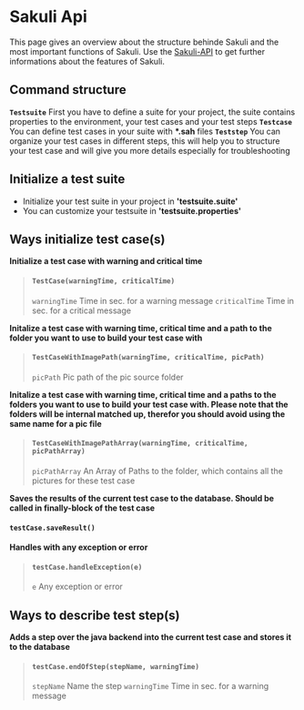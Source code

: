 Sakuli Api
==========

This page gives an overview about the structure behinde Sakuli and the most important functions of Sakuli.
Use the [Sakuli-API][1] to get further informations about the features of Sakuli.


Command structure
------------------
**`Testsuite`**
First you have to define a suite for your project, the suite contains properties to the environment, your test cases and your test steps
**`Testcase`**
You can define test cases in your suite with __*.sah__ files
**`Teststep`**
You can organize your test cases in different steps, this will help you to structure your test case and will give you more details especially for troubleshooting


Initialize a test suite
------------------------------
* Initialize your test suite in your project in __'testsuite.suite'__
* You can customize your testsuite in __'testsuite.properties'__

Ways initialize test case(s)
------------------------------------

__Initialize a test case with warning and critical time__ 
>#### `TestCase(warningTime, criticalTime)`
>`warningTime`
>Time in sec. for a warning message 
>`criticalTime`
>Time in sec. for a critical message 

__Initalize a test case with warning time, critical time and a path to the folder you want to use to build your test case with__
>#### `TestCaseWithImagePath(warningTime, criticalTime, picPath)`
>`picPath`
>Pic path of the pic source folder 

__Initalize a test case with warning time, critical time and a paths to the folders you want to use to build your test case with. Please note that the folders will be internal matched up, therefor you should avoid using the same name for a pic file__
>#### `TestCaseWithImagePathArray(warningTime, criticalTime, picPathArray)`
>`picPathArray`
>An Array of Paths to the folder, which contains all the pictures for these test case 

__Saves the results of the current test case to the database. Should be called in finally-block of the test case__
#### `testCase.saveResult()`


__Handles with any exception or error__
> #### `testCase.handleException(e)`
>`e`
>Any exception or error 

Ways to describe test step(s)
------------------------------------

__Adds a step over the java backend into the current test case and stores it to the database__
>#### `testCase.endOfStep(stepName, warningTime)`
>`stepName`
>Name the step
>`warningTime`
>Time in sec. for a warning message

[1]: https://github.com/ConSol/sakuli/tree/master/docs/api/

